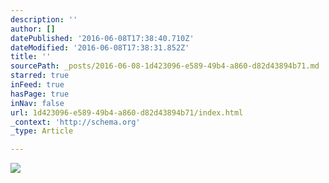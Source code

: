 ```yaml
---
description: ''
author: []
datePublished: '2016-06-08T17:38:40.710Z'
dateModified: '2016-06-08T17:38:31.852Z'
title: ''
sourcePath: _posts/2016-06-08-1d423096-e589-49b4-a860-d82d43894b71.md
starred: true
inFeed: true
hasPage: true
inNav: false
url: 1d423096-e589-49b4-a860-d82d43894b71/index.html
_context: 'http://schema.org'
_type: Article

---
```

![](https://the-grid-user-content.s3-us-west-2.amazonaws.com/31900177-0898-4201-82f7-59f2b09a4763.png)